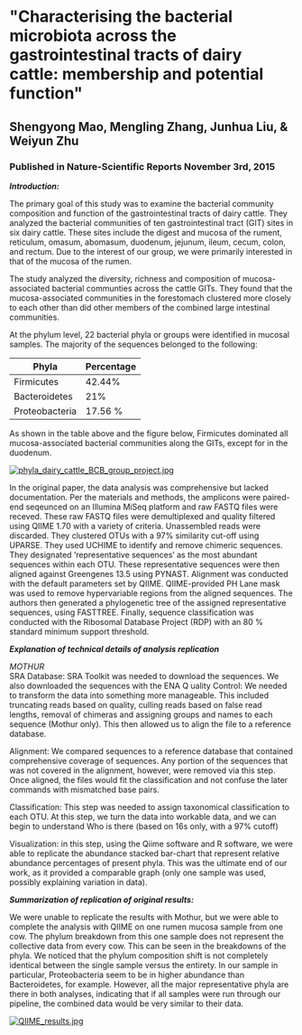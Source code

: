 # "Characterising the bacterial microbiota across the gastrointestinal tracts of dairy cattle: membership and potential function"
## Shengyong Mao, Mengling Zhang, Junhua Liu, & Weiyun Zhu
### Published in Nature-Scientific Reports November 3rd, 2015

**<i>Introduction:</i>**

The primary goal of this study was to examine the bacterial community composition and function of the gastrointestinal tracts of dairy cattle. They analyzed the bacterial communities of ten gastrointestinal tract (GIT) sites in six dairy cattle. These sites include the digest and mucosa of the rument, reticulum, omasum, abomasum, duodenum, jejunum, ileum, cecum, colon, and rectum. Due to the interest of our group, we were primarily interested in that of the mucosa of the rumen. 

The study analyzed the diversity, richness and composition of mucosa-associated bacterial communties across the cattle GITs. They found that the mucosa-associated communities in the forestomach clustered more closely to each other than did other members of the combined large intestinal communities. 

At the phylum level, 22 bacterial phyla or groups were identified in mucosal samples. The majority of the sequences belonged to the following:

|      Phyla     | Percentage |
| ---------------|------------|
|     Firmicutes |   42.44%   |
|  Bacteroidetes |   21%      |
| Proteobacteria |   17.56 %  |

As shown in the table above and the figure below, Firmicutes dominated all mucosa-associated bacterial communities along the GITs, except for in the duodenum. 

[![phyla_dairy_cattle_BCB_group_project.jpg](https://s7.postimg.org/hr4ayse4r/phyla_dairy_cattle_BCB_group_project.jpg)](https://postimg.org/image/9lm90mpvr/)

In the original paper, the data analysis was comprehensive but lacked documentation. Per the materials and methods, the amplicons were paired-end seqeunced on an Illumina MiSeq platform and raw FASTQ files were receved. These raw FASTQ files were demultiplexed and quality filtered using QIIME 1.70 with a variety of criteria. Unassembled reads were discarded. They clustered OTUs with a 97% similarity cut-off using UPARSE. They used UCHIME to identify and remove chimeric sequences. They designated ‘representative sequences’ as the most abundant sequences within each OTU. These representative sequences were then aligned against Greengenes 13.5 using PYNAST. Alignment was conducted with the default parameters set by QIIME. QIIME-provided PH Lane mask was used to remove hypervariable regions from the aligned sequences. The authors then generated a phylogenetic tree of the assigned representative sequences, using FASTTREE. Finally, sequence classification was conducted with the Ribosomal Database Project (RDP) with an 80 % standard minimum support threshold. 

**<i>Explanation of technical details of analysis replication**</i>
  
*MOTHUR*  
SRA Database:  SRA Toolkit was needed to download the sequences. We also downloaded the sequences with the ENA 
Q
uality Control: We needed to transform the data into something more manageable. This included truncating reads based on quality, culling reads based on false read lengths, removal of chimeras and assigning groups and names to each sequence (Mothur only). This then allowed us to align the file to a reference database.

Alignment: We compared sequences to a reference database that contained comprehensive coverage of sequences. Any portion of the sequences that was not covered in the alignment, however, were removed via this step. Once aligned, the files would fit the classification and not confuse the later commands with mismatched base pairs.

Classification: This step was needed to assign taxonomical classification to each OTU. At this step, we turn the data into workable data, and we can begin to understand Who is there (based on 16s only, with a 97% cutoff)

Visualization: in this step, using the Qiime software and R software, we were able to replicate the abundance stacked bar-chart that represent relative abundance percentages of present phyla. This was the ultimate end of our work, as it provided a comparable graph (only one sample was used, possibly explaining variation in data).



**<i>Summarization of replication of original results:</i>**

We were unable to replicate the results with Mothur, but we were able to complete the analysis with QIIME on one rumen mucosa sample from one cow. The phylum breakdown from this one sample does not represent the collective data from every cow. This can be seen in the breakdowns of the phyla. We noticed that the phylum composition shift is not completely identical between the single sample versus the entirety. In our sample in particular, Proteobacteria seem to be in higher abundance than Bacteroidetes, for example. However, all the major representative phyla are there in both analyses, indicating that if all samples were run through our pipeline, the combined data would be very similar to their data.

[![QIIME_results.jpg](https://s7.postimg.org/4a7cfy6e3/QIIME_results.jpg)](https://postimg.org/image/5chiyhp7b/)
